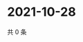 # 2021-10-28

共 0 条

<!-- BEGIN WEIBO -->
<!-- 最后更新时间 Thu Oct 28 2021 21:20:38 GMT+0800 (China Standard Time) -->

<!-- END WEIBO -->
